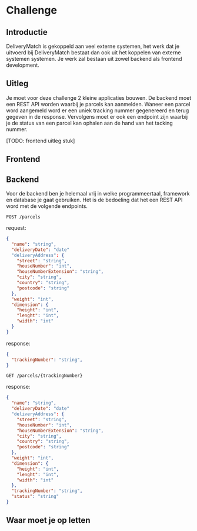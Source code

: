 # Challenge

## Introductie
DeliveryMatch is gekoppeld aan veel externe systemen, het werk dat je uitvoerd bij DeliveryMatch bestaat dan ook uit het koppelen van externe systemen systemen. Je werk zal bestaan uit zowel backend als frontend development.

## Uitleg
Je moet voor deze challenge 2 kleine applicaties bouwen. De backend moet een REST API worden waarbij je parcels kan aanmelden. Waneer een parcel word aangemeld word er een uniek tracking nummer gegenereerd en terug gegeven in de response. Vervolgens moet er ook een endpoint zijn waarbij je de status van een parcel kan ophalen aan de hand van het tacking nummer. 

[TODO: frontend uitleg stuk]  

## Frontend

## Backend
Voor de backend ben je helemaal vrij in welke programmeertaal, framework en database je gaat gebruiken. Het is de bedoeling dat het een REST API word met de volgende endpoints.

`POST /parcels`

request:
```json
{
  "name": "string",
  "deliveryDate": "date"
  "deliveryAddress": {
    "street": "string",
    "houseNumber": "int",
    "houseNumberExtension": "string",
    "city": "string",
    "country": "string",
    "postcode": "string"
  },
  "weight": "int",
  "dimension": {
    "height": "int",
    "lenght": "int",
    "width": "int" 
  }
}   
```

response:
```json
{
  "trackingNumber": "string",
}
```

`GET /parcels/{trackingNumber}`

response:
```json
{
  "name": "string",
  "deliveryDate": "date"
  "deliveryAddress": {
    "street": "string",
    "houseNumber": "int",
    "houseNumberExtension": "string",
    "city": "string",
    "country": "string",
    "postcode": "string"
  },
  "weight": "int",
  "dimension": {
    "height": "int",
    "lenght": "int",
    "width": "int" 
  },
  "trackingNumber": "string",
  "status": "string"
}
```

## Waar moet je op letten

